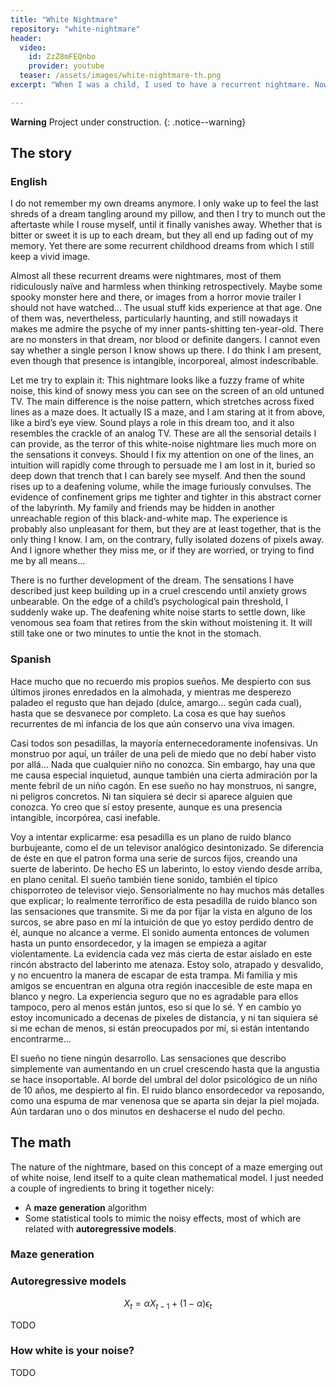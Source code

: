 ```yaml
---
title: "White Nightmare"
repository: "white-nightmare"
header:
  video:
    id: ZzZ8mFEQnbo
    provider: youtube
  teaser: /assets/images/white-nightmare-th.png
excerpt: "When I was a child, I used to have a recurrent nightmare. Now I recreated using some math voodoo."

---
```


**Warning** <i class="fas fa-exclamation-triangle"></i> Project under construction.
{: .notice--warning}

## The story

### English

I do not remember my own dreams anymore. I only wake up to feel the last shreds of a dream tangling around my pillow, and then I try to munch out the aftertaste while I rouse myself, until it finally vanishes away. Whether that is bitter or sweet it is up to each dream, but they all end up fading out of my memory. Yet there are some recurrent childhood dreams from which I still keep a vivid image.

Almost all these recurrent dreams were nightmares, most of them ridiculously naïve and harmless when thinking retrospectively. Maybe some spooky monster here and there, or images from a horror movie trailer I should not have watched… The usual stuff kids experience at that age. One of them was, nevertheless, particularly haunting, and still nowadays it makes me admire the psyche of my inner pants-shitting ten-year-old. There are no monsters in that dream, nor blood or definite dangers. I cannot even say whether a single person I know shows up there. I do think I am present, even though that presence is intangible, incorporeal, almost indescribable.

Let me try to explain it: This nightmare looks like a fuzzy frame of white noise, this kind of snowy mess you can see on the screen of an old untuned TV. The main difference is the noise pattern, which stretches across fixed lines as a maze does. It actually IS a maze, and I am staring at it from above, like a bird’s eye view. Sound plays a role in this dream too, and it also resembles the crackle of an analog TV. These are all the sensorial details I can provide, as the terror of this white-noise nightmare lies much more on the sensations it conveys. Should I fix my attention on one of the lines, an intuition will rapidly come through to persuade me I am lost in it, buried so deep down that trench that I can barely see myself. And then the sound rises up to a deafening volume, while the image furiously convulses. The evidence of confinement grips me tighter and tighter in this abstract corner of the labyrinth. My family and friends may be hidden in another unreachable region of this black-and-white map. The experience is probably also unpleasant for them, but they are at least together, that is the only thing I know. I am, on the contrary, fully isolated dozens of pixels away. And I ignore whether they miss me, or if they are worried, or trying to find me by all means…

There is no further development of the dream. The sensations I have described just keep building up in a cruel crescendo until anxiety grows unbearable. On the edge of a child’s psychological pain threshold, I suddenly wake up. The deafening white noise starts to settle down, like venomous sea foam that retires from the skin without moistening it. It will still take one or two minutes to untie the knot in the stomach.

### Spanish

Hace mucho que no recuerdo mis propios sueños. Me despierto con sus últimos jirones enredados en la almohada, y mientras me desperezo paladeo el regusto que han dejado (dulce, amargo... según cada cual), hasta que se desvanece por completo. La cosa es que hay sueños recurrentes de mi infancia de los que aún conservo una viva imagen.

Casi todos son pesadillas, la mayoría enternecedoramente inofensivas. Un monstruo por aquí, un tráiler de una peli de miedo que no debí haber visto por allá... Nada que cualquier niño no conozca. Sin embargo, hay una que me causa especial inquietud, aunque también una cierta admiración por la mente febril de un niño cagón. En ese sueño no hay monstruos, ni sangre, ni peligros concretos. Ni tan siquiera sé decir si aparece alguien que conozca. Yo creo que sí estoy presente, aunque es una presencia intangible, incorpórea, casi inefable.

Voy a intentar explicarme: esa pesadilla es un plano de ruido blanco burbujeante, como el de un televisor analógico desintonizado. Se diferencia de éste en que el patron forma una serie de surcos fijos, creando una suerte de laberinto. De hecho ES un laberinto, lo estoy viendo desde arriba, en plano cenital. El sueño también tiene sonido, también el típico chisporroteo de televisor viejo. Sensorialmente no hay muchos más detalles que explicar; lo realmente terrorífico de esta pesadilla de ruido blanco son las sensaciones que transmite. Si me da por fijar la vista en alguno de los surcos, se abre paso en mí la intuición de que yo estoy perdido dentro de él, aunque no alcance a verme. El sonido aumenta entonces de volumen hasta un punto ensordecedor, y la imagen se empieza a agitar violentamente. La evidencia cada vez más cierta de estar aislado en este rincón abstracto del laberinto me atenaza. Estoy solo, atrapado y desvalido, y no encuentro la manera de escapar de esta trampa. Mi familia y mis amigos se encuentran en alguna otra región inaccesible de este mapa en blanco y negro. La experiencia seguro que no es agradable para ellos tampoco, pero al menos están juntos, eso sí que lo sé. Y en cambio yo estoy incomunicado a decenas de pixeles de distancia, y ni tan siquiera sé si me echan de menos, si están preocupados por mí, si están intentando encontrarme...

El sueño no tiene ningún desarrollo. Las sensaciones que describo simplemente van aumentando en un cruel crescendo hasta que la angustia se hace insoportable. Al borde del umbral del dolor psicológico de un niño de 10 años, me despierto al fin. El ruido blanco ensordecedor va reposando, como una espuma de mar venenosa que se aparta sin dejar la piel mojada. Aún tardaran uno o dos minutos en deshacerse el nudo del pecho.

## The math

The nature of the nightmare, based on this concept of a maze emerging out of white noise, lend itself to a
quite clean mathematical model. I just needed a couple of ingredients to bring it together nicely:

- A **maze generation** algorithm
- Some statistical tools to mimic the noisy effects, most of which are related with **autoregressive models**. 


### Maze generation



### Autoregressive models

$$X_t=\alpha X_{t-1}+\left(1-\alpha\right)\epsilon_t$$

TODO

### How white is your noise?

TODO